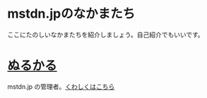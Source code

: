 # mstdn.jpのなかまたち

ここにたのしいなかまたちを紹介しましょう。自己紹介でもいいです。

# [ぬるかる](https://mstdn.jp/@nullkal)

mstdn.jp の管理者。[くわしくはこちら](https://ja.mstdn.wiki/Nullkal)
